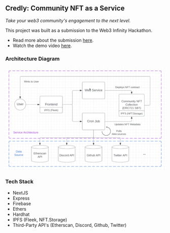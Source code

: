 ## Credly: Community NFT as a Service

_Take your web3 community's engagement to the next level._

This project was built as a submission to the Web3 Infinity Hackathon.

- Read more about the submission [here](https://devpost.com/software/credly).
- Watch the demo video [here](https://vimeo.com/740415729).

### Architecture Diagram

![](public/architecture.png)

### Tech Stack

- NextJS
- Express
- Firebase
- Ethers
- Hardhat
- IPFS (Fleek, NFT.Storage)
- Third-Party API's (Etherscan, Discord, Github, Twitter)
